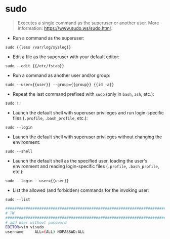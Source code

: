 # sudo

> Executes a single command as the superuser or another user.
> More information: <https://www.sudo.ws/sudo.html>.

- Run a command as the superuser:

`sudo {{less /var/log/syslog}}`

- Edit a file as the superuser with your default editor:

`sudo --edit {{/etc/fstab}}`

- Run a command as another user and/or group:

`sudo --user={{user}} --group={{group}} {{id -a}}`

- Repeat the last command prefixed with `sudo` (only in `bash`, `zsh`, etc.):

`sudo !!`

- Launch the default shell with superuser privileges and run login-specific files (`.profile`, `.bash_profile`, etc.):

`sudo --login`

- Launch the default shell with superuser privileges without changing the environment:

`sudo --shell`

- Launch the default shell as the specified user, loading the user's environment and reading login-specific files (`.profile`, `.bash_profile`, etc.):

`sudo --login --user={{user}}`

- List the allowed (and forbidden) commands for the invoking user:

`sudo --list`


```bash
################################################################################
# TW
################################################################################
# add user without password
EDITOR=vim visudo
username     ALL=(ALL) NOPASSWD:ALL
```
